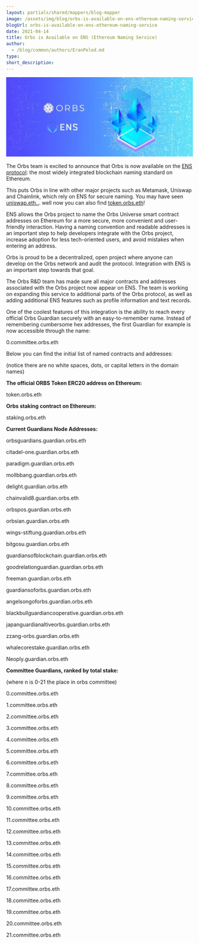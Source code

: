 ```yaml
---
layout: partials/shared/mappers/blog-mapper
image: /assets/img/blog/orbs-is-available-on-ens-ethereum-naming-service/bg.png
blogUrl: orbs-is-available-on-ens-ethereum-naming-service
date: 2021-04-14
title: Orbs is Available on ENS (Ethereum Naming Service)
author:
  - /blog/common/authors/EranPeled.md
type:
short_description:
---
```


![](/assets/img/blog/orbs-is-available-on-ens-ethereum-naming-service/photo_2021-03-11_08-52-58-1030x438.jpg)

The Orbs team is excited to announce that Orbs is now available on the [ENS protocol](https://ens.domains/): the most widely integrated blockchain naming standard on Ethereum.

This puts Orbs in line with other major projects such as Metamask, Uniswap and Chainlink, which rely on ENS for secure naming. You may have seen [uniswap.eth..](https://app.ens.domains/name/uniswap.eth). well now you can also find [token.orbs.eth](https://etherscan.io/enslookup-search?search=staking.orbs.eth)!

ENS allows the Orbs project to name the Orbs Universe smart contract addresses on Ethereum for a more secure, more convenient and user-friendly interaction. Having a naming convention and readable addresses is an important step to help developers integrate with the Orbs project, increase adoption for less tech-oriented users, and avoid mistakes when entering an address.

Orbs is proud to be a decentralized, open project where anyone can develop on the Orbs network and audit the protocol. Integration with ENS is an important step towards that goal.

The Orbs R&D team has made sure all major contracts and addresses associated with the Orbs project now appear on ENS. The team is working on expanding this service to additional parts of the Orbs protocol, as well as adding additional ENS features such as profile information and text records.

One of the coolest features of this integration is the ability to reach every official Orbs Guardian securely with an easy-to-remember name. Instead of remembering cumbersome hex addresses, the first Guardian for example is now accessible through the name:

0.committee.orbs.eth

Below you can find the initial list of named contracts and addresses:

(notice there are no white spaces, dots, or capital letters in the domain names)

**The official ORBS Token ERC20 address on Ethereum:**

token.orbs.eth

**Orbs staking contract on Ethereum:**

staking.orbs.eth

**Current Guardians Node Addresses:**

orbsguardians.guardian.orbs.eth

citadel-one.guardian.orbs.eth

paradigm.guardian.orbs.eth

mollbbang.guardian.orbs.eth

delight.guardian.orbs.eth

chainvalid8.guardian.orbs.eth

orbspos.guardian.orbs.eth

orbsian.guardian.orbs.eth

wings-stiftung.guardian.orbs.eth

bitgosu.guardian.orbs.eth

guardiansofblockchain.guardian.orbs.eth

goodrelationguardian.guardian.orbs.eth

freeman.guardian.orbs.eth

guardiansoforbs.guardian.orbs.eth

angelsongoforbs.guardian.orbs.eth

blackbullguardiancooperative.guardian.orbs.eth

japanguardianaltiveorbs.guardian.orbs.eth

zzang-orbs.guardian.orbs.eth

whalecorestake.guardian.orbs.eth

Neoply.guardian.orbs.eth

**Committee Guardians, ranked by total stake:**

(where n is 0-21 the place in orbs committee)

0.committee.orbs.eth

1.committee.orbs.eth

2.committee.orbs.eth

3.committee.orbs.eth

4.committee.orbs.eth

5.committee.orbs.eth

6.committee.orbs.eth

7.committee.orbs.eth

8.committee.orbs.eth

9.committee.orbs.eth

10.committee.orbs.eth

11.committee.orbs.eth

12.committee.orbs.eth

13.committee.orbs.eth

14.committee.orbs.eth

15.committee.orbs.eth

16.committee.orbs.eth

17.committee.orbs.eth

18.committee.orbs.eth

19.committee.orbs.eth

20.committee.orbs.eth

21.committee.orbs.eth

